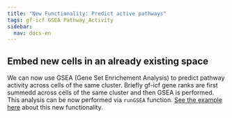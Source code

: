 ```yaml
---
title: "New Functionality: Predict active pathways"
tags: gf-icf GSEA Pathway_Activity
sidebar:
  nav: docs-en
---
```


<!-- Global site tag (gtag.js) - Google Analytics -->
<script async src="https://www.googletagmanager.com/gtag/js?id=UA-144257957-1"></script>
<script>
  window.dataLayer = window.dataLayer || [];
  function gtag(){dataLayer.push(arguments);}
  gtag('js', new Date());

  gtag('config', 'UA-144257957-1');
</script>
  
## Embed new cells in an already existing space
We can now use GSEA (Gene Set Enrichement Analysis) to predict pathway activity across cells of the same cluster. Briefly gf-icf gene ranks are first summedd across cells of the same cluster and then GSEA is performed. This analysis can be now performed via `runGSEA` function. [See the example here](https://jeky82.github.io/gficf_example.html#how-to-perform-gsea-to-identify-active-pathways-in-each-cluster) about this new functionality. 
